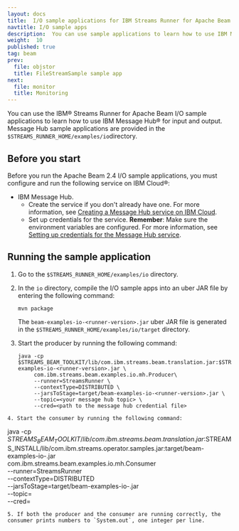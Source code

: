 ```yaml
---
layout: docs
title:  I/O sample applications for IBM Streams Runner for Apache Beam
navtitle: I/O sample apps
description:  You can use sample applications to learn how to use IBM Message Hub for input and output.
weight:  10
published: true
tag: beam
prev:
  file: objstor
  title: FileStreamSample sample app
next:
  file: monitor
  title: Monitoring
---
```


You can use the IBM® Streams Runner for Apache Beam I/O sample applications to learn how to use IBM Message Hub® for input and output. Message Hub sample applications are provided in the `$STREAMS_RUNNER_HOME/examples/io`directory.

## Before you start

Before you run the Apache Beam 2.4 I/O sample applications, you must configure and run the following service on IBM Cloud®:

- IBM Message Hub.
   - Create the service if you don't already have one. For more information, see [Creating a Message Hub service on IBM Cloud](../io/#creating-a-message-hub-service-on-ibm-cloud).
   - Set up credentials for the service. **Remember**: Make sure the environment variables are configured. For more information, see [Setting up credentials for the Message Hub  service](../io/#setting-up-credentials-for-the-message-hub-service).

## Running the sample application

1. Go to the `$STREAMS_RUNNER_HOME/examples/io` directory.
2. In the `io` directory, compile the I/O sample apps into an uber JAR file by entering the following command:

    `mvn package`

    The `beam-examples-io-<runner-version>.jar` uber JAR file is generated in the `$STREAMS_RUNNER_HOME/examples/io/target` directory.
3. Start the producer by running the following command:
   ```
   java -cp $STREAMS_BEAM_TOOLKIT/lib/com.ibm.streams.beam.translation.jar:$STREAMS_INSTALL/lib/com.ibm.streams.operator.samples.jar:target/beam-examples-io-<runner-version>.jar \
        com.ibm.streams.beam.examples.io.mh.Producer\
        --runner=StreamsRunner \
        --contextType=DISTRIBUTED \
        --jarsToStage=target/beam-examples-io-<runner-version>.jar \
        --topic=<your message hub topic> \
        --cred=<path to the message hub credential file>
  ```
4. Start the consumer by running the following command:
  ```
  java -cp $STREAMS_BEAM_TOOLKIT/lib/com.ibm.streams.beam.translation.jar:$STREAMS_INSTALL/lib/com.ibm.streams.operator.samples.jar:target/beam-examples-io-<runner-version>.jar \
        com.ibm.streams.beam.examples.io.mh.Consumer\
        --runner=StreamsRunner \
        --contextType=DISTRIBUTED \
        --jarsToStage=target/beam-examples-io-<runner-version>.jar \
        --topic=<your message hub topic> \
        --cred=<path to the message hub credential file>
  ```
5. If both the producer and the consumer are running correctly, the consumer prints numbers to `System.out`, one integer per line.
